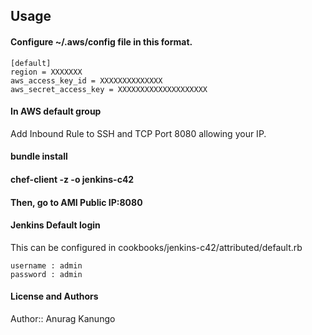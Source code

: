 ## Usage

#### Configure ~/.aws/config file in this format.

```
[default]
region = XXXXXXX
aws_access_key_id = XXXXXXXXXXXXXX
aws_secret_access_key = XXXXXXXXXXXXXXXXXXXX
```

#### In AWS default group 
Add Inbound Rule to SSH and TCP Port 8080 allowing your IP.


#### bundle install

#### chef-client -z -o jenkins-c42


#### Then, go to AMI Public IP:8080

#### Jenkins Default login

This can be configured in cookbooks/jenkins-c42/attributed/default.rb
```
username : admin
password : admin
```

#### License and Authors

Author:: Anurag Kanungo
